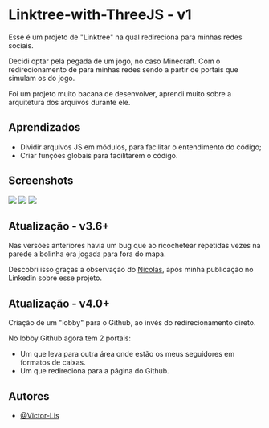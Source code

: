 # Linktree-with-ThreeJS - v1

Esse é um projeto de "Linktree" na qual redireciona para minhas redes sociais.

Decidi optar pela pegada de um jogo, no caso Minecraft. Com o redirecionamento de para minhas redes sendo a partir de portais que simulam os do jogo.

Foi um projeto muito bacana de desenvolver, aprendi muito sobre a arquitetura dos arquivos durante ele.

## Aprendizados

- Dividir arquivos JS em módulos, para facilitar o entendimento do código;
- Criar funções globais para facilitarem o código.

## Screenshots
![](https://github.com/Victor-Lis/Portfolio-with-ThreeJS/blob/master/src/imgs/Project-Images/print1.png)
![](https://github.com/Victor-Lis/Portfolio-with-ThreeJS/blob/master/src/imgs/Project-Images/print2.png)
![](https://github.com/Victor-Lis/Portfolio-with-ThreeJS/blob/master/src/imgs/Project-Images/print3.png)

## Atualização - v3.6+

Nas versões anteriores havia um bug que ao ricochetear repetidas vezes na parede a bolinha era jogada para fora do mapa.

Descobri isso graças a observação do [Nícolas](https://github.com/NicolasOBP), após minha publicação no Linkedin sobre esse projeto.

## Atualização - v4.0+

Criação de um "lobby" para o Github, ao invés do redirecionamento direto.

No lobby Github agora tem 2 portais:
- Um que leva para outra área onde estão os meus seguidores em formatos de caixas.
- Um que redireciona para a página do Github.

## Autores

- [@Victor-Lis](https://github.com/Victor-Lis)
